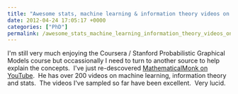 ```yaml
---
title: "Awesome stats, machine learning & information theory videos on YouTube"
date: 2012-04-24 17:05:17 +0000
categories: ["PhD"]
permalink: /awesome_stats_machine_learning_information_theory_videos_on
---
```

I'm still very much enjoying the Coursera / Stanford Probabilistic
Graphical Models course but occassionally I need to turn to another
source to help explain the concepts.  I've just re-descovered
[MathematicalMonk on
YouTube](http://www.youtube.com/user/mathematicalmonk/videos?view=1).
 He has over 200 videos on machine learning, information theory and
stats.  The videos I've sampled so far have been excellent.  Very
lucid. 

<!--break-->

 

